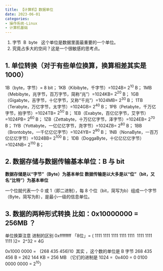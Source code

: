 ```yaml
---
title: 【计算机】数据单位
date: 2023-06-01
categories: 
- 操作系统-Linux
- 计算机基础
---
```


1.  字节  B  byte   这个单位是数据里面最重要的一个单位。
2.  究竟占多大的空间？这是一个很敏感的思考点。

## 1. 单位转换（对于有些单位换算，换算相差其实是 1000）

1B（byte，字节）= 8 bit；
1KB（Kibibyte，千字节）=1024B= $2^{10}$ B；
1MB（Mebibyte，兆字节，百万字节，简称“兆”）=1024KB= $2^{20}$ B；
1GB（Gigabyte，吉字节，十亿字节，又称“千兆”）=1024MB= $2^{30}$ B；
1TB（Terabyte，万亿字节，太字节）=1024GB= $2^{40}$ B；
1PB（Petabyte，千万亿字节，拍字节）=1024TB= $2^{50}$ B；
1EB（Exabyte，百亿亿字节，艾字节）=1024PB= $2^{60}$ B；
1ZB（Zettabyte，十万亿亿字节，泽字节）=1024EB= $2^{70}$ B；
1YB（Yottabyte，一亿亿亿字节，尧字节）=1024ZB= $2^{80}$ B；
1BB（Brontobyte，一千亿亿亿字节）=1024YB= $2^{90}$ B；
1NB（NonaByte，一百万亿亿亿字节）=1024BB= $2^{100}$ B；
1DB（DoggaByte，十亿亿亿亿字节）=1024NB= $2^{110}$ B；

## 2. 数据存储与数据传输基本单位：B 与 bit

**数据存储是以“字节”（Byte）为基本单位**
**数据传输是以大多是以“位”（bit，又名“比特”）为基本单位**

一个位就代表一个 0 或 1（即二进制），每 8 个位（bit，简写为b）组成一个字节（Byte，简写为B），是最小一级的信息单位。

## 3. 数据的两种形式转换 比如：0x10000000 = 256MB ？

单位换算注意 进制的区别
	0xffffffff 「8位」= ( 1111 1111 1111 1111 1111  1111 1111 1111 )2=  2^32 = 4G

0x1000 0000 =   (268 435 456)10  其实 ，这个数的单位是 B 字节
	268 435 456 B = 262 144 KB = 256 MB
（它们的进制是 1024 =  0x400 = 0 0100 0000 0000 = $2^{10}$）